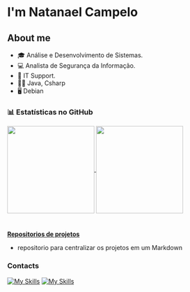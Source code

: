 # I'm Natanael Campelo

## About me

- 🎓 Análise e Desenvolvimento de Sistemas.
- 💻 Analista de Segurança da Informação.
- 💼 IT Support.
- 👨‍💻 Java, Csharp
- 🖥 Debian
  
  
### 📊 Estatísticas no GitHub

<a href="https://github.com/anuraghazra/github-readme-stats">
  <img height=200 align="center" src="https://github-readme-stats.vercel.app/api?username=natamaia&theme=catppuccin_mocha&show_icons=true" />
</a>
<a href="https://github.com/anuraghazra/convoychat">
  <img height=200 align="center" src="https://github-readme-stats.vercel.app/api/top-langs?username=natamaia&layout=donut&&theme=catppuccin_mocha&langs_count=4&card_width=320" />
</a>

#

**[Repositorios de projetos](https://github.com/natamaia/academic-projects/blob/main/README.md)**
  - repositorio para centralizar os projetos em um Markdown


### Contacts  
[![My Skills](https://skillicons.dev/icons?i=linkedin)](https://linkedin.com/in/natamaia)
[![My Skills](https://skillicons.dev/icons?i=instagram)](https://www.instagram.com/_maia.nt/)

